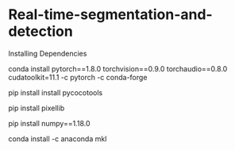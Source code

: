 # Real-time-segmentation-and-detection


Installing Dependencies

conda install pytorch==1.8.0 torchvision==0.9.0 torchaudio==0.8.0 cudatoolkit=11.1 -c pytorch -c conda-forge

pip install install pycocotools

pip install pixellib

pip install numpy==1.18.0

conda install -c anaconda mkl
